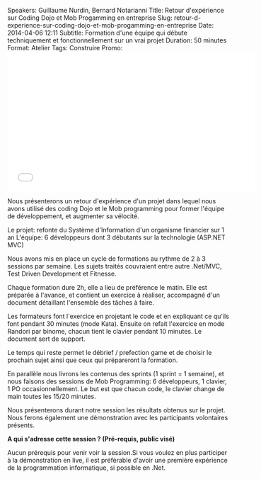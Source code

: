 Speakers: Guillaume Nurdin, Bernard Notarianni
Title: Retour d'expérience sur Coding Dojo et Mob Progamming en entreprise 
Slug: retour-d-experience-sur-coding-dojo-et-mob-progamming-en-entreprise
Date: 2014-04-06 12:11
Subtitle: Formation d'une équipe qui débute techniquement et fonctionnellement sur un vrai projet
Duration: 50 minutes
Format: Atelier
Tags: Construire
Promo: <iframe width="560" height="315" src="//www.youtube.com/embed/y6O6aJ-17tU?rel=0" frameborder="0" allowfullscreen></iframe>


Nous présenterons un retour d'expérience d'un projet dans lequel nous avons utilisé des coding Dojo et le Mob programming pour former l'équipe de développement, et augmenter sa vélocité.

Le projet: refonte du Système d'Information d'un organisme financier sur 1 an 
L'équipe: 6 développeurs dont 3 débutants sur la technologie (ASP.NET MVC)

Nous avons mis en place un cycle de formations au rythme de 2 à 3 sessions par semaine. Les sujets traités couvraient entre autre .Net/MVC, Test Driven Development et Fitnesse.

Chaque formation dure 2h, elle a lieu de préférence le matin. Elle est préparée à l'avance, et contient un exercice à réaliser, accompagné d'un document détaillant l'ensemble des tâches à faire.

Les formateurs font l'exercice en projetant le code et en expliquant ce qu'ils font pendant 30 minutes (mode Kata). Ensuite on refait l'exercice en mode Randori par binome, chacun tient le clavier pendant 10 minutes. Le document sert de support.

Le temps qui reste permet le débrief / prefection game et de choisir le prochain sujet ainsi que ceux qui prépareront la formation.

En parallèle nous livrons les contenus des sprints (1 sprint = 1 semaine), et nous faisons des sessions de Mob Programming: 6 développeurs, 1 clavier, 1 PO occasionnellement. Le but est que chacun code, le clavier change de main toutes les 15/20 minutes.

Nous présenterons durant notre session les résultats obtenus sur le projet. Nous ferons également une démonstration avec les participants volontaires présents.

**A qui s'adresse cette session ? (Pré-requis, public visé)**

Aucun prérequis pour venir voir la session.Si vous voulez en plus participer à la démonstration en live, il est préférable d'avoir une première expérience de la programmation informatique, si possible en .Net.

